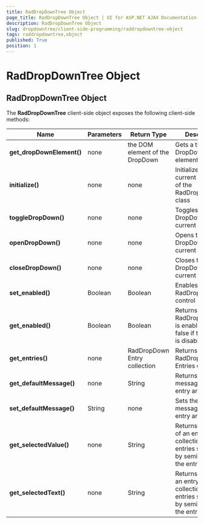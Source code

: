 ```yaml
---
title: RadDropDownTree Object
page_title: RadDropDownTree Object | UI for ASP.NET AJAX Documentation
description: RadDropDownTree Object
slug: dropdowntree/client-side-programming/raddropdowntree-object
tags: raddropdowntree,object
published: True
position: 1
---
```


# RadDropDownTree Object



## RadDropDownTree Object

The **RadDropDownTree** client-side object exposes the following client-side methods:


| Name | Parameters | Return Type | Description |
| ------ | ------ | ------ | ------ |
| **get_dropDownElement()** |none|the DOM element of the DropDown|Gets a the DropDown element|
| **initialize()** |none|none|Initializes the current instance of the RadDropDownTree class|
| **toggleDropDown()** |none|none|Toggles the DropDown of the current instance|
| **openDropDown()** |none|none|Opens the DropDown of the current instance|
| **closeDropDown()** |none|none|Closes the DropDown of the current instance|
| **set_enabled()** |Boolean|Boolean|Enables the RadDropDownTree control|
| **get_enabled()** |Boolean|Boolean|Returns true if the RadDropDownTree is enabled and false if the control is disabled|
| **get_entries()** |none|RadDropDown Entry collection|Returns the RadDropDownTree Entries collection|
| **get_defaultMessage()** |none|String|Returnsthe Default message in the entry area|
| **set_defaultMessage()** |String|none|Sets the Default message in the entry area|
| **get_selectedValue()** |none|String|Returns the value of an entry (or a collection of entries separated by semicolon) in the entry area|
| **get_selectedText()** |none|String|Returns the text of an entry(or a collection of entries separated by semicolon) in the entry area|
